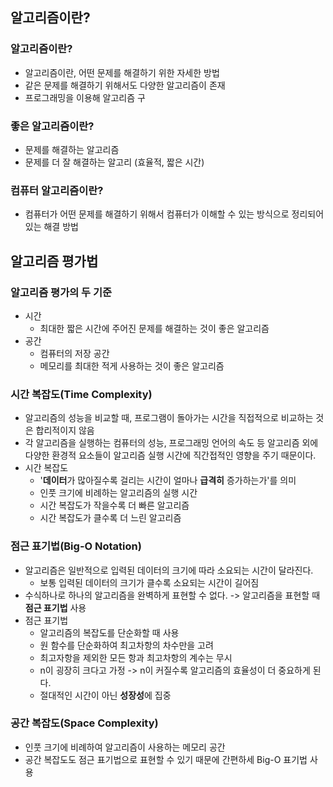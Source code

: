 ## 알고리즘이란?
### 알고리즘이란?
* 알고리즘이란, 어떤 문제를 해결하기 위한 자세한 방법
* 같은 문제를 해결하기 위해서도 다양한 알고리즘이 존재
* 프로그래밍을 이용해 알고리즘 구

### 좋은 알고리즘이란?
* 문제를 해결하는 알고리즘
* 문제를 더 잘 해결하는 알고리 (효율적, 짧은 시간)

### 컴퓨터 알고리즘이란?
* 컴퓨터가 어떤 문제를 해결하기 위해서 컴퓨터가 이해할 수 있는 방식으로 정리되어 있는 해결 방법

## 알고리즘 평가법
### 알고리즘 평가의 두 기준
* 시간
    - 최대한 짧은 시간에 주어진 문제를 해결하는 것이 좋은 알고리즘
* 공간
    - 컴퓨터의 저장 공간
    - 메모리를 최대한 적게 사용하는 것이 좋은 알고리즘

### 시간 복잡도(Time Complexity)
* 알고리즘의 성능을 비교할 때, 프로그램이 돌아가는 시간을 직접적으로 비교하는 것은 합리적이지 않음
* 각 알고리즘을 실행하는 컴퓨터의 성능, 프로그래밍 언어의 속도 등 알고리즘 외에 다양한 환경적 요소들이 알고리즘 실행 시간에 직간접적인 영향을 주기 때문이다.
* 시간 복잡도
    - '**데이터**가 많아질수록 걸리는 시간이 얼마나 **급격히** 증가하는가'를 의미
    - 인풋 크기에 비례하는 알고리즘의 실행 시간
    - 시간 복잡도가 작을수록 더 빠른 알고리즘
    - 시간 복잡도가 클수록 더 느린 알고리즘

### 점근 표기법(Big-O Notation)
* 알고리즘은 일반적으로 입력된 데이터의 크기에 따라 소요되는 시간이 달라진다.
    - 보통 입력된 데이터의 크기가 클수록 소요되는 시간이 길어짐
* 수식하나로 하나의 알고리즘을 완벽하게 표현할 수 없다. -> 알고리즘을 표현할 때 **점근 표기법** 사용
* 점근 표기법
    - 알고리즘의 복잡도를 단순화할 때 사용
    - 원 함수를 단순화하여 최고차항의 차수만을 고려
    - 최고자항을 제외한 모든 항과 최고차항의 계수는 무시
    - n이 굉장히 크다고 가정 -> n이 커질수록 알고리즘의 효율성이 더 중요하게 된다.
    - 절대적인 시간이 아닌 **성장성**에 집중

### 공간 복잡도(Space Complexity)
* 인풋 크기에 비례하여 알고리즘이 사용하는 메모리 공간
* 공간 복잡도도 점근 표기법으로 표현할 수 있기 때문에 간편하세 Big-O 표기법 사용
